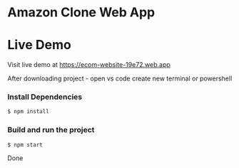 # Amazon Clone Web App

# Live Demo
Visit live demo at https://ecom-website-19e72.web.app

After downloading project - open vs code create new terminal or powershell

### Install Dependencies

```sh
$ npm install 
```

### Build and run the project

```sh
$ npm start
```

Done
